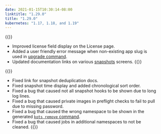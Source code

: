 ```yaml
---
date: 2021-01-15T10:30:14-08:00
linktitle: "1.29.0"
title: "1.29.0"
kubernetes: "1.17, 1.18, and 1.19"
---
```


{{<changes>}}
* Improved license field display on the License page.
* Added a user friendly error message when non-existing app slug is used in [upgrade command](/kots-cli/upstream/#usage).
* Updated documentation links on various [snapshots](/vendor/snapshots/overview/) screens.
{{</changes>}}

{{<fixes>}}
* Fixed link for snapshot deduplication docs.
* Fixed snapshot time display and added chronological sort order.
* Fixed a bug that caused not all snapshot hooks to be shown due to long log lines.
* Fixed a bug that caused private images in preflight checks to fail to pull due to missing password.
* Fixed a bug that caused the wrong namespace to be shown in the generated [`kots remove` command](/kots-cli/remove/).
* Fixed a bug that caused jobs in additional namespaces to not be cleaned.
{{</fixes>}}
